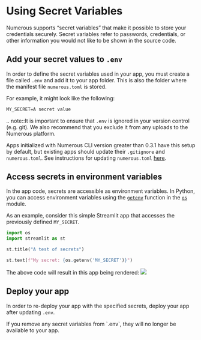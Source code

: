 # Using Secret Variables

Numerous supports “secret variables” that make it possible to store your credentials securely.
Secret variables refer to passwords, credentials, or other information you would not like to be shown in the source code.

## Add your secret values to `.env`

In order to define the secret variables used in your app, you must create a file
called `.env` and add it to your app folder. This is also the folder where the
manifest file `numerous.toml` is stored.

For example, it might look like the following:

```txt filename=".env"
MY_SECRET=A secret value
```

.. note::It is important to ensure that `.env` is ignored in your version control (e.g.
git). We also recommend that you exclude it from any uploads to the Numerous
platform.

Apps initialized with Numerous CLI version greater than 0.3.1 have this setup
by default, but existing apps should update their `.gitignore` and
`numerous.toml`. See instructions for updating `numerous.toml` [here](/cli#configure).

## Access secrets in environment variables

In the app code, secrets are accessible as environment variables. In Python, you
can access environment variables using the
[`getenv`](https://docs.python.org/3/library/os.html#os.getenv) function in the
[`os`](https://docs.python.org/3/library/os.html) module.

As an example, consider this simple Streamlit app that accesses the previously
defined `MY_SECRET`.

```python filename="app.py"
import os
import streamlit as st

st.title("A test of secrets")

st.text(f"My secret: {os.getenv('MY_SECRET')}")
```

The above code will result in this app being rendered:
![](/docs/static/secrets-app-screenshot.png)

## Deploy your app

In order to re-deploy your app with the specified secrets, deploy your app
after updating `.env`.

<Callout>
  If you remove any secret variables from `.env`, they will no longer be
  available to your app.
</Callout>
